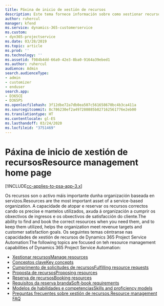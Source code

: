 ```yaml
---
title: Páxina de inicio de xestión de recursos
description: Este tema fornece información sobre como xestionar recursos.
author: ruhercul
manager: kfend
ms.service: dynamics-365-customerservice
ms.custom:
- dyn365-projectservice
ms.date: 03/28/2019
ms.topic: article
ms.prod: ''
ms.technology: ''
ms.assetid: f984b4dd-66a9-42e3-8ba0-9164a39ebed1
ms.author: ruhercul
audience: Admin
search.audienceType:
- admin
- customizer
- enduser
search.app:
- D365CE
- D365PS
ms.openlocfilehash: 3f12dbe72a7db0ea507c561658670bc4b3ca411a
ms.sourcegitcommit: 8c786230ef2a497280885b827162561776e2eb00
ms.translationtype: HT
ms.contentlocale: gl-ES
ms.lasthandoff: 03/24/2020
ms.locfileid: "3751469"
---
```

# <a name="resource-management-home-page"></a><span data-ttu-id="56c17-103">Páxina de inicio de xestión de recursos</span><span class="sxs-lookup"><span data-stu-id="56c17-103">Resource management home page</span></span>

[!INCLUDE[cc-applies-to-psa-app-3.x](../includes/cc-applies-to-psa-app-3x.md)]

<span data-ttu-id="56c17-104">Os recursos son o activo máis importante dunha organización baseada en servizos.</span><span class="sxs-lookup"><span data-stu-id="56c17-104">Resources are the most important asset of a service-based organization.</span></span> <span data-ttu-id="56c17-105">A capacidade de atopar e reservar os recursos correctos cando os precise e mantelos utilizados, axuda á organización a cumprir os obxectivos de ingresos e os obxectivos de satisfacción do cliente.</span><span class="sxs-lookup"><span data-stu-id="56c17-105">The ability to find and book the correct resources when you need them, and to keep them utilized, helps the organization meet revenue targets and customer satisfaction goals.</span></span> <span data-ttu-id="56c17-106">Os seguintes temas céntranse nas capacidades de xestión de recursos de Dynamics 365 Project Service Automation:</span><span class="sxs-lookup"><span data-stu-id="56c17-106">The following topics are focused on teh resource management capabilities of Dynamics 365 Project Service Automation:</span></span>

- [<span data-ttu-id="56c17-107">Xestionar recursos</span><span class="sxs-lookup"><span data-stu-id="56c17-107">Manage resources</span></span>](manage-resources.md)
- [<span data-ttu-id="56c17-108">Conceptos clave</span><span class="sxs-lookup"><span data-stu-id="56c17-108">Key concepts</span></span>](reports-key-concepts.md)
- [<span data-ttu-id="56c17-109">Cumprimento de solicitudes de recursos</span><span class="sxs-lookup"><span data-stu-id="56c17-109">Fulfilling resource requests</span></span>](resource-management-fulfill-requests.md)
- [<span data-ttu-id="56c17-110">Proposta de recursos</span><span class="sxs-lookup"><span data-stu-id="56c17-110">Proposing resources</span></span>](resource-management-propose-resources.md)
- [<span data-ttu-id="56c17-111">Reserva de recursos</span><span class="sxs-lookup"><span data-stu-id="56c17-111">Booking resources</span></span>](resource-management-book-resources-scheduleboard.md)
- [<span data-ttu-id="56c17-112">Requisitos da reserva branda</span><span class="sxs-lookup"><span data-stu-id="56c17-112">Soft-book requirements</span></span>](resource-management-softbook-requirements.md)
- [<span data-ttu-id="56c17-113">Modelos de habilidades e competencias</span><span class="sxs-lookup"><span data-stu-id="56c17-113">Skills and proficiency models</span></span>](resource-management-skills-proficiency.md)
- [<span data-ttu-id="56c17-114">Preguntas frecuentes sobre xestión de recursos.</span><span class="sxs-lookup"><span data-stu-id="56c17-114">Resource management FAQ</span></span>](resource-management-faq.md)
